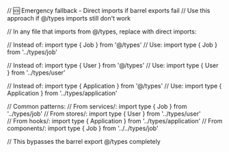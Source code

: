 // 🆘 Emergency fallback - Direct imports if barrel exports fail
// Use this approach if @/types imports still don't work

// In any file that imports from @/types, replace with direct imports:

// Instead of: import type { Job } from '@/types'
// Use: import type { Job } from '../types/job'

// Instead of: import type { User } from '@/types' 
// Use: import type { User } from '../types/user'

// Instead of: import type { Application } from '@/types'
// Use: import type { Application } from '../types/application'

// Common patterns:
// From services/: import type { Job } from '../types/job'
// From stores/: import type { User } from '../types/user'  
// From hooks/: import type { Application } from '../types/application'
// From components/: import type { Job } from '../../types/job'

// This bypasses the barrel export @/types completely